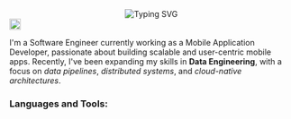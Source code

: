 <div align="center"><img src='https://readme-typing-svg.demolab.com?font=Fira+Code&weight=700&size=25&duration=8000&pause=800&color=F1E1EA&background=F48DFF00&multiline=true&repeat=false&width=435&lines=Hi+%F0%9F%91%8B%F0%9F%8F%BD%2C+I'm+Abhishek' alt='Typing SVG'/>
</div>
<div align='left'>
  <a href='https://www.linkedin.com/dobhalabhi'>
    <img height=20px src='https://img.shields.io/badge/LinkedIn-0077B5?style=for-the-badge&logo=linkedin&logoColor=white'>
  </a>
</div>
<p align="left">I'm a Software Engineer currently working as a Mobile Application Developer, passionate about building scalable and user-centric mobile apps. Recently, I've been expanding my skills in <strong>Data Engineering</strong>, with a focus on <i>data pipelines</i>, <i>distributed systems</i>, and <i>cloud-native architectures</i>.</h3>
<h3 align="left">Languages and Tools:</h3>
